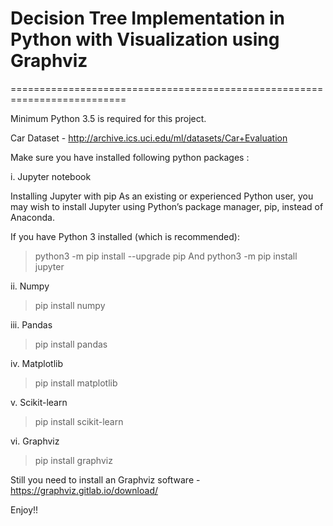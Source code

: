 # Decision Tree Implementation in Python with Visualization using Graphviz

==========================================================================

Minimum Python 3.5 is required for this project.

Car Dataset - http://archive.ics.uci.edu/ml/datasets/Car+Evaluation

Make sure you have installed following python packages :

i. Jupyter notebook

Installing Jupyter with pip
As an existing or experienced Python user, you may wish to install Jupyter using Python’s package manager, pip, instead of Anaconda.

If you have Python 3 installed (which is recommended):

> python3 -m pip install --upgrade pip And python3 -m pip install jupyter

ii. Numpy

> pip install numpy

iii. Pandas

> pip install pandas

iv. Matplotlib

> pip install matplotlib

v. Scikit-learn

> pip install scikit-learn

vi. Graphviz

> pip install graphviz

Still you need to install an Graphviz software - https://graphviz.gitlab.io/download/

Enjoy!!
